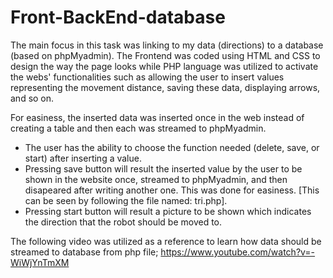 # Front-BackEnd-database

The main focus in this task was linking to my data (directions) to a database (based on phpMyadmin). The Frontend was coded using HTML and CSS to design the way the page looks while PHP language was utilized to activate the webs' functionalities such as allowing the user to insert values representing the movement distance, saving these data, displaying arrows, and so on. 

For easiness, the inserted data was inserted once in the web instead of creating a table and then each was streamed to phpMyadmin.

* The user has the ability to choose the function needed (delete, save, or start) after inserting a value. 
* Pressing save button will result the inserted value by the user to be shown in the website once, streamed to phpMyadmin, and then disapeared after writing another one. This was done for easiness. [This can be seen by following the file named: tri.php]. 
* Pressing start button will result a picture to be shown which indicates the direction that the robot should be moved to.  


The following video was utilized as a reference to learn how data should be streamed to database from php file; https://www.youtube.com/watch?v=-WiWjYnTmXM
